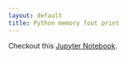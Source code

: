 ```yaml
---
layout: default
title: Python memory foot print
---
```



Checkout this <a target="_blank" href="http://nbviewer.jupyter.org/gist/mhoffman/e9a11c1d8a90a0eed2d35eddf0bc3f89">Jupyter Notebook</a>.
